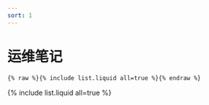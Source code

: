 ```yaml
---
sort: 1
---
```


# 运维笔记

```
{% raw %}{% include list.liquid all=true %}{% endraw %}
```

{% include list.liquid all=true %}
